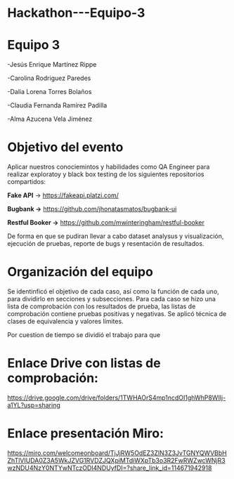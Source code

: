 # Hackathon---Equipo-3

# Equipo 3
  -Jesús Enrique Martínez Rippe
  
  -Carolina Rodriguez Paredes
  
  -Dalia Lorena Torres Bolaños 
 
  -Claudia Fernanda Ramírez Padilla
 
  -Alma Azucena Vela Jiménez

# Objetivo del evento
Aplicar nuestros conociemintos y habilidades como QA Engineer para realizar exploratoy y black box testing de los siguientes repositorios compartidos:

**Fake API** → https://fakeapi.platzi.com/

**Bugbank →** https://github.com/jhonatasmatos/bugbank-ui

**Restful Booker →** https://github.com/mwinteringham/restful-booker

De forma en que se pudiran llevar a cabo dataset analysus y visualización, ejecución de pruebas, reporte de bugs y resentación de resultados.

# Organización del equipo
Se identinficó el objetivo de cada caso, así como la función de cada uno, para dividirlo en secciones y subsecciones.
Para cada caso se hizo una lista de comprobación con los resultados de prueba, las listas de comprobación contiene pruebas positivas y negativas.
Se aplicó técnica de clases de equivalencia y valores límites.

Por cuestion de tiempo se dividió el trabajo para que 



# Enlace Drive con listas de comprobación:
https://drive.google.com/drive/folders/1TWHAOrS4mp1ncdOI1ghWhP8WlIj-a1YL?usp=sharing

# Enlace presentación Miro:
https://miro.com/welcomeonboard/TjJjRW5OdEZ3ZlN3Z3JvTGNYQWVBbHZhTlVIUDA0Z3A5WkJZVG1RVDZJQXpiMTdiWXpTb3o3R2FwRWZwcWNjR3wzNDU4NzY0NTYwNTczODI4NDUyfDI=?share_link_id=114671942918



